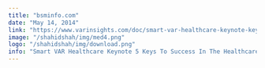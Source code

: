 ```yaml
---
title: "bsminfo.com"
date: "May 14, 2014"
link: "https://www.varinsights.com/doc/smart-var-healthcare-keynote-keys-to-success-in-the-healthcare-vertical-0001"
image: "/shahidshah/img/med4.png"
logo: "/shahidshah/img/download.png"
info: "Smart VAR Healthcare Keynote 5 Keys To Success In The Healthcare Vertical"
---
```

